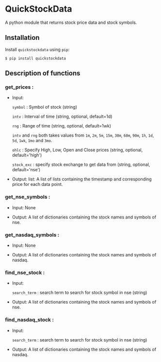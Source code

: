 # QuickStockData

A python module that returns stock price data and stock symbols.

## Installation

Install `quickstockdata` using `pip`:

```{.sourceCode .bash}
$ pip install quickstockdata
```

## Description of functions

### get_prices :

- Input:

  `symbol` : Symbol of stock (string)

  `intv` : Interval of time (string, optional, default=1d)

  `rng` : Range of time (string, optional, default=1wk)

  `intv` and `rng` both takes values from `1m`, `2m`, `5m`, `15m`, `30m`, `60m`, `90m`, `1h`, `1d`, `5d`, `1wk`, `1mo` and `3mo`.

  `ohlc` : Specify High, Low, Open and Close prices (string, optional, default='high')

  `stock_exc` : specify stock exchange to get data from (string, optional, default='nse')

- Output:
  list: A list of lists containing the timestamp and corresponding price for each data point.

### get_nse_symbols :

- Input: None

- Output: A list of dictionaries containing the stock names and symbols of nse.

### get_nasdaq_symbols :

- Input: None

- Output: A list of dictionaries containing the stock names and symbols of nasdaq.

### find_nse_stock :

- Input:

  `search_term` : search term to search for stock symbol in nse (string)

- Output: A list of dictionaries containing the stock names and symbols of nse.

### find_nasdaq_stock :

- Input:

  `search_term` : search term to search for stock symbol in nse (string)

- Output: A list of dictionaries containing the stock names and symbols of nasdaq.
